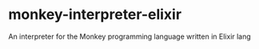 # monkey-interpreter-elixir
An interpreter for the Monkey programming language written in Elixir lang
